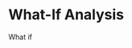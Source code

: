 <!-- This README file is going to be the one displayed on the Grafana.com website for your plugin -->

# What-If Analysis

What if

